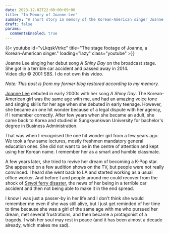 ```yaml
---
date: 2023-12-02T22:00:00+09:00
title: "In Memory of Joanne Lee"
summary: "A short story in memory of the Korean-American singer Joanne Lee (1988-2014)."
draft: false
params:
  commentsEnabled: true
---
```

{{< youtube id="vLkqskVtrkc" title="The stage footage of Joanne, a Korean-American singer." loading="lazy" class="youtube" >}}
<figcaption>Joanne Lee singing her debut song <i>A Shiny Day</i> on the broadcast stage.<br />She got in a terrible car accident and passed away in 2014.<br />Video clip &copy; 2001 SBS. I do not own this video.</figcaption>

_Note: This post is from my former blog restored according to my memory._

[Joanne Lee](https://ko.wikipedia.org/wiki/%EC%A3%A0%EC%95%A4_(%EA%B0%80%EC%88%98)) debuted in early 2000s with her song _A Shiny Day_. The Korean-American girl was the same age with me, and had an amazing voice tone and singing skills for her age when she debuted in early teenage. However, she became an one hit wonder because of a legal dispute with her agency, if I remember correctly. After few years when she became an adult, she came back to Korea and studied in Sungkyunkwan University for bachelor's degree in Business Administration.

That was when I recognised the one hit wonder girl from a few years ago. We took a few same lectures, mostly freshmen mandatory general education ones. She did not want to be in the centre of attention and kept using her Korean name. I remember her as a smart and humble classmate.

A few years later, she tried to revive her dream of becoming a K-Pop star. She appeared on a few audition shows on the TV, but people were not really convinced. I heard she went back to LA and started working as a usual office worker. And before I and people around me could recover from the shock of [_Sewol_ ferry disaster](https://en.wikipedia.org/wiki/Sinking_of_MV_Sewol), the news of her being in a terrible car accident and then not being able to make it in the end spread.

I know I was just a passer-by in her life and I don't think she would remember me even if she was still alive, but I just get reminded of her time to time because she was a girl of the same age with me who pursued her dream, met several frustrations, and then became a protagonist of a tragedy. I wish her soul may rest in peace (and it has been almost a decade already, which makes me sad).
